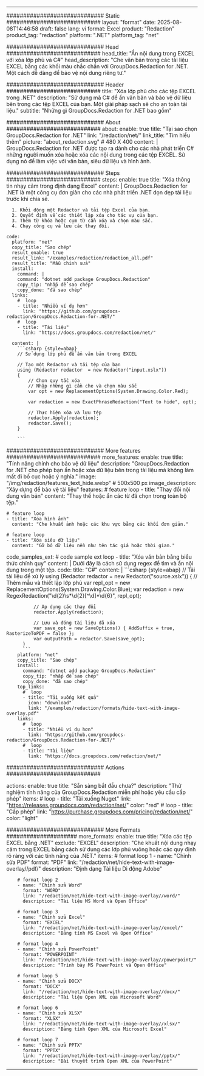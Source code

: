 
---
############################# Static ############################
layout: "format"
date:  2025-08-08T14:46:58
draft: false
lang: vi
format: Excel
product: "Redaction"
product_tag: "redaction"
platform: ".NET"
platform_tag: "net"

############################# Head ############################
head_title: "Ẩn nội dung trong EXCEL với xóa lớp phủ và C#"
head_description: "Che văn bản trong các tài liệu EXCEL bằng các khối màu chắc chắn với GroupDocs.Redaction for .NET. Một cách dễ dàng để bảo vệ nội dung riêng tư."

############################# Header ############################
title: "Xóa lớp phủ cho các tệp EXCEL trong .NET" 
description: "Sử dụng mã C# để ẩn văn bản và bảo vệ dữ liệu bên trong các tệp EXCEL của bạn. Một giải pháp sạch sẽ cho an toàn tài liệu."
subtitle: "Những gì GroupDocs.Redaction for .NET bao gồm" 

############################# About ############################
about:
    enable: true
    title: "Tại sao chọn GroupDocs.Redaction for .NET"
    link: "/redaction/net/"
    link_title: "Tìm hiểu thêm"
    picture: "about_redaction.svg" # 480 X 400
    content: |
       GroupDocs.Redaction for .NET được tạo ra dành cho các nhà phát triển C# những người muốn xóa hoặc xóa các nội dung trong các tệp EXCEL. Sử dụng nó để làm việc với văn bản, siêu dữ liệu và hình ảnh.

############################# Steps ############################
steps:
    enable: true
    title: "Xóa thông tin nhạy cảm trong định dạng Excel"
    content: |
      GroupDocs.Redaction for .NET là một công cụ đơn giản cho các nhà phát triển .NET dọn dẹp tài liệu trước khi chia sẻ.
      
      1. Khởi động một Redactor và tải tệp Excel của bạn.
      2. Quyết định về các thiết lập xóa cho tác vụ của bạn.
      3. Thêm từ khóa hoặc cụm từ cần xóa và chọn màu sắc.
      4. Chạy công cụ và lưu các thay đổi.
   
    code:
      platform: "net"
      copy_title: "Sao chép"
      result_enable: true
      result_link: "/examples/redaction/redaction_all.pdf"
      result_title: "Mẫu chỉnh sửa"
      install:
        command: |
        command: "dotnet add package GroupDocs.Redaction"
        copy_tip: "nhấp để sao chép"
        copy_done: "đã sao chép"
      links:
        #  loop
        - title: "Nhiều ví dụ hơn"
          link: "https://github.com/groupdocs-redaction/GroupDocs.Redaction-for-.NET/"
        #  loop
        - title: "Tài liệu"
          link: "https://docs.groupdocs.com/redaction/net/"
          
      content: |
        ```csharp {style=abap}
        // Sử dụng lớp phủ để ẩn văn bản trong EXCEL

        // Tạo một Redactor và tải tệp của bạn
        using (Redactor redactor  = new Redactor("input.xslx"))
        {
            // Chọn quy tắc xóa
            // Nhập những gì cần che và chọn màu sắc
            var opt = new ReplacementOptions(System.Drawing.Color.Red);
            
            var redaction = new ExactPhraseRedaction("Text to hide", opt);

            // Thực hiện xóa và lưu tệp
            redactor.Apply(redaction);
            redactor.Save();
        }
        
        ```            


############################# More features ############################
more_features:
  enable: true
  title: "Tính năng chính cho bảo vệ dữ liệu"
  description: "GroupDocs.Redaction for .NET cho phép bạn ẩn hoặc xóa dữ liệu bên trong tài liệu mà không làm mất đi bố cục hoặc ý nghĩa."
  image: "/img/redaction/features_text_hide.webp" # 500x500 px
  image_description: "Xây dựng để bảo vệ tài liệu"
  features:
    # feature loop
    - title: "Thay đổi nội dung văn bản"
      content: "Thay thế hoặc ẩn các từ đã chọn trong toàn bộ tệp."

    # feature loop
    - title: "Xóa hình ảnh"
      content: "Che khuất ảnh hoặc các khu vực bằng các khối đơn giản."

    # feature loop
    - title: "Xóa siêu dữ liệu"
      content: "Gỡ bỏ dữ liệu nền như tên tác giả hoặc thời gian."
      
  code_samples_ext:
    # code sample ext loop
    - title: "Xóa văn bản bằng biểu thức chính quy"
      content: |
        Dưới đây là cách sử dụng regex để tìm và ẩn nội dung trong một tệp.
      code:
        title: "C#"
        content: |
          ```csharp {style=abap}
          //  Tải tài liệu để xử lý
          using (Redactor redactor  = new Redactor("source.xslx"))
          {
              // Thêm mẫu và thiết lập lớp phủ
              var repl_opt = new ReplacementOptions(System.Drawing.Color.Blue);
              var redaction = new RegexRedaction("\\d{2}\\s*\\d{2}[^\\d]*\\d{6}", repl_opt);

              // Áp dụng các thay đổi
              redactor.Apply(redaction);

              // Lưu và đóng tài liệu đã xóa
              var save_opt = new SaveOptions() { AddSuffix = true, RasterizeToPDF = false };
              var outputPath = redactor.Save(save_opt);
          }
          ```
        platform: "net"
        copy_title: "Sao chép"
        install:
          command: "dotnet add package GroupDocs.Redaction"
          copy_tip: "nhấp để sao chép"
          copy_done: "đã sao chép"
        top_links:
          #  loop
          - title: "Tải xuống kết quả"
            icon: "download"
            link: "/examples/redaction/formats/hide-text-with-image-overlay.pdf"
        links:
          #  loop
          - title: "Nhiều ví dụ hơn"
            link: "https://github.com/groupdocs-redaction/GroupDocs.Redaction-for-.NET/"
          #  loop
          - title: "Tài liệu"
            link: "https://docs.groupdocs.com/redaction/net/"


############################# Actions ############################

actions:
  enable: true
  title: "Sẵn sàng bắt đầu chưa?"
  description: "Thử nghiệm tính năng của GroupDocs.Redaction miễn phí hoặc yêu cầu cấp phép"
  items:
    #  loop
    - title: "Tải xuống Nuget"
      link: "https://releases.groupdocs.com/redaction/net/"
      color: "red"
        #  loop
    - title: "Cấp phép"
      link: "https://purchase.groupdocs.com/pricing/redaction/net/"
      color: "light"


############################# More Formats #####################
more_formats:
    enable: true
    title: "Xóa các tệp EXCEL bằng .NET"
    exclude: "EXCEL"
    description: "Che khuất nội dung nhạy cảm trong EXCEL bằng cách sử dụng các lớp phủ vuông hoặc các quy định rõ ràng với các tính năng của .NET."
    items: 
        # format loop 1
        - name: "Chỉnh sửa PDF"
          format: "PDF"
          link: "/redaction/net/hide-text-with-image-overlay//pdf/"
          description: "Định dạng Tài liệu Di động Adobe"

        # format loop 2
        - name: "Chỉnh sửa Word"
          format: "WORD"
          link: "/redaction/net/hide-text-with-image-overlay//word/"
          description: "Tài liệu MS Word và Open Office"
          
        # format loop 3
        - name: "Chỉnh sửa Excel"
          format: "EXCEL"
          link: "/redaction/net/hide-text-with-image-overlay//excel/"
          description: "Bảng tính MS Excel và Open Office"

        # format loop 4
        - name: "Chỉnh sửa PowerPoint"
          format: "POWERPOINT"
          link: "/redaction/net/hide-text-with-image-overlay//powerpoint/"
          description: "Trình bày MS PowerPoint và Open Office"

        # format loop 5
        - name: "Chỉnh sửa DOCX"
          format: "DOCX"
          link: "/redaction/net/hide-text-with-image-overlay//docx/"
          description: "Tài liệu Open XML của Microsoft Word"
          
        # format loop 6
        - name: "Chỉnh sửa XLSX"
          format: "XLSX"
          link: "/redaction/net/hide-text-with-image-overlay//xlsx/"
          description: "Bảng tính Open XML của Microsoft Excel"
          
        # format loop 7
        - name: "Chỉnh sửa PPTX"
          format: "PPTX"
          link: "/redaction/net/hide-text-with-image-overlay//pptx/"
          description: "Bài thuyết trình Open XML của PowerPoint"


---